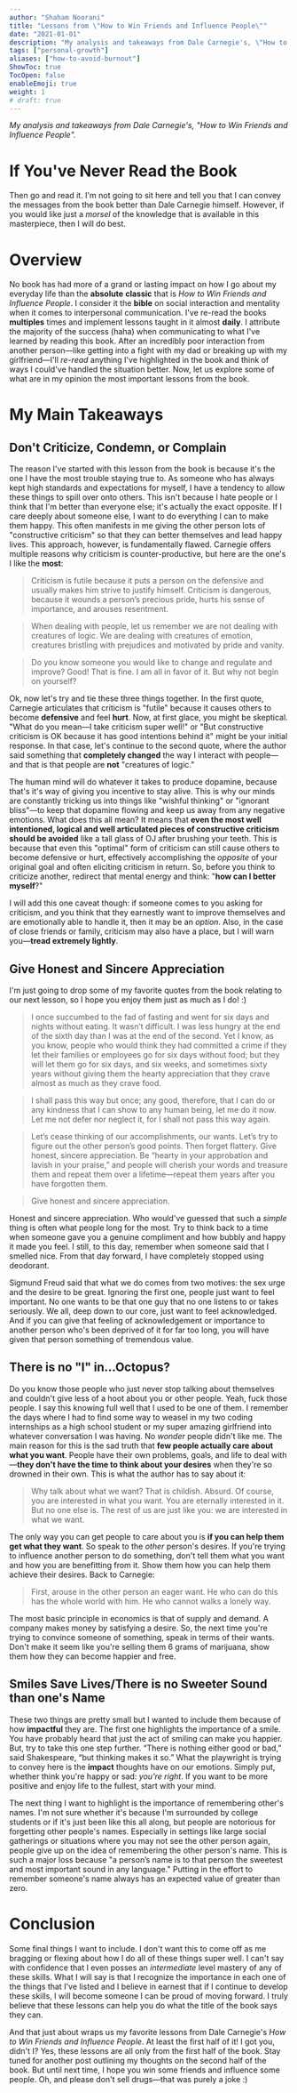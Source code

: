 ```yaml
---
author: "Shaham Noorani"
title: "Lessons from \"How to Win Friends and Influence People\""
date: "2021-01-01"
description: "My analysis and takeaways from Dale Carnegie's, \"How to Win Friends and Influence People\""
tags: ["personal-growth"]
aliases: ["how-to-avoid-burnout"]
ShowToc: true
TocOpen: false
enableEmoji: true
weight: 1
# draft: true
---
```


<!--blurb-->
*My analysis and takeaways from Dale Carnegie's, "How to Win Friends and Influence People".*

<!--more-->
# If You've Never Read the Book

Then go and read it. I'm not going to sit here and tell you that I can convey the messages from the book better than Dale Carnegie himself. However, if you would like just a *morsel* of the knowledge that is available in this masterpiece, then I will do best.

# Overview

No book has had more of a grand or lasting impact on how I go about my everyday life than the **absolute** **classic** that is *How to Win Friends and Influence People*. I consider it the **bible** on social interaction and mentality when it comes to interpersonal communication. I've re-read the books **multiples** times and implement lessons taught in it almost **daily**. I attribute the majority of the success (haha) when communicating to what I've learned by reading this book. After an incredibly poor interaction from another person—like getting into a fight with my dad or breaking up with my girlfriend—I'll *re-read* anything I've highlighted in the book and think of ways I could've handled the situation better. Now, let us explore some of what are in my opinion the most important lessons from the book.

# My Main Takeaways

## Don't Criticize, Condemn, or Complain

The reason I've started with this lesson from the book is because it's the one I have the most trouble staying true to. As someone who has always kept high standards and expectations for myself, I have a tendency to allow these things to spill over onto others. This isn't because I hate people or I think that I'm better than everyone else; it's actually the exact opposite. If I care deeply about someone else, I want to do everything I can to make them happy. This often manifests in me giving the other person lots of "constructive criticism" so that they can better themselves and lead happy lives. This approach, however, is fundamentally flawed. Carnegie offers multiple reasons why criticism is counter-productive, but here are the one's I like the **most**:

> Criticism is futile because it puts a person on the defensive and usually makes him strive to justify himself. Criticism is dangerous, because it wounds a person’s precious pride, hurts his sense of importance, and arouses resentment.

> When dealing with people, let us remember we are not dealing with creatures of logic. We are dealing with creatures of emotion, creatures bristling with prejudices and motivated by pride and vanity.

> Do you know someone you would like to change and regulate and improve? Good! That is fine. I am all in favor of it. But why not begin on yourself?

Ok, now let's try and tie these three things together. In the first quote, Carnegie articulates that criticism is "futile" because it causes others to become **defensive** and feel **hurt**. Now, at first glace, you might be skeptical. "What do you mean—I take criticism super well!" or "But constructive criticism is OK because it has good intentions behind it" might be your initial response. In that case, let's continue to the second quote, where the author said something that **completely changed** the way I interact with people—and that is that people are **not** "creatures of logic."

The human mind will do whatever it takes to produce dopamine, because that's it's way of giving you incentive to stay alive. This is why our minds are constantly tricking us into things like "wishful thinking" or "ignorant bliss"—to keep that dopamine flowing and keep us away from any negative emotions. What does this all mean? It means that **even the most well intentioned, logical and well articulated pieces of constructive criticism should be avoided** like a tall glass of OJ after brushing your teeth. This is because that even this "optimal" form of criticism can still cause others to become defensive or hurt, effectively accomplishing the *opposite* of your original goal and often eliciting criticism in return. So, before you think to criticize another, redirect that mental energy and think: "**how can I better myself**?"

I will add this one caveat though: if someone comes to you asking for criticism, and you think that they earnestly want to improve themselves and are emotionally able to handle it, then it may be an *option*. Also, in the case of close friends or family, criticism may also have a place, but I will warn you—**tread extremely lightly**. 

## Give Honest and Sincere Appreciation

I'm just going to drop some of my favorite quotes from the book relating to our next lesson, so I hope you enjoy them just as much as I do! :)

> I once succumbed to the fad of fasting and went for six days and nights without eating. It wasn’t difficult. I was less hungry at the end of the sixth day than I was at the end of the second. Yet I know, as you know, people who would think they had committed a crime if they let their families or employees go for six days without food; but they will let them go for six days, and six weeks, and sometimes sixty years without giving them the hearty appreciation that they crave almost as much as they crave food.

> I shall pass this way but once; any good, therefore, that I can do or any kindness that I can show to any human being, let me do it now. Let me not defer nor neglect it, for I shall not pass this way again.

> Let’s cease thinking of our accomplishments, our wants. Let’s try to figure out the other person’s good points. Then forget flattery. Give honest, sincere appreciation. Be “hearty in your approbation and lavish in your praise,” and people will cherish your words and treasure them and repeat them over a lifetime—repeat them years after you have forgotten them.

> Give honest and sincere appreciation.

Honest and sincere appreciation. Who would've guessed that such a *simple* thing is often what people long for the most. Try to think back to a time when someone gave you a genuine compliment and how bubbly and happy it made you feel. I still, to this day, remember when someone said that I smelled nice. From that day forward, I have completely stopped using deodorant.

Sigmund Freud said that what we do comes from two motives: the sex urge and the desire to be great. Ignoring the first one, people just want to feel important. No one wants to be that one guy that no one listens to or takes seriously. We all, deep down to our core, just want to feel acknowledged. And if you can give that feeling of acknowledgement or importance to another person who's been deprived of it for far too long, you will have given that person something of tremendous value. 

## There is no "I" in...Octopus?

Do you know those people who just never stop talking about themselves and couldn't give less of a hoot about you or other people. Yeah, fuck those people. I say this knowing full well that I used to be one of them. I remember the days where I had to find some way to weasel in my two coding internships as a high school student or my super amazing girlfriend into whatever conversation I was having. No *wonder* people didn't like me. The main reason for this is the sad truth that **few people actually care about what you want**. People have their own problems, goals, and life to deal with—**they don't have the time to think about your desires** when they're so drowned in their own. This is what the author has to say about it:

> Why talk about what we want? That is childish. Absurd. Of course, you are interested in what you want. You are eternally interested in it. But no one else is. The rest of us are just like you: we are interested in what we want.

The only way you can get people to care about you is **if you can help them get what they want**. So speak to the *other* person's desires. If you're trying to influence another person to do something, don't tell them what you want and how you are benefitting from it. Show them how you can help them achieve their desires. Back to Carnegie:

> First, arouse in the other person an eager want. He who can do this has the whole world with him. He who cannot walks a lonely way.

The most basic principle in economics is that of supply and demand. A company makes money by satisfying a desire. So, the next time you're trying to convince someone of something, speak in terms of their wants. Don't make it seem like you're selling them 6 grams of marijuana, show them how they can become happier and free.

## Smiles Save Lives/There is no Sweeter Sound than one's Name

These two things are pretty small but I wanted to include them because of how **impactful** they are. The first one highlights the importance of a smile. You have probably heard that just the act of smiling can make you happier. But, try to take this one step further. “There is nothing either good or bad,” said Shakespeare, “but thinking makes it so.” What the playwright is trying to convey here is the **impact** thoughts have on our emotions. Simply put, whether think you're happy or sad: *you're right*. If you want to be more positive and enjoy life to the fullest, start with your mind. 

The next thing I want to highlight is the importance of remembering other's names. I'm not sure whether it's because I'm surrounded by college students or if it's just been like this all along, but people are notorious for forgetting other people's names. Especially in settings like large social gatherings or situations where you may not see the other person again, people give up on the idea of remembering the other person's name. This is such a major loss because "a person’s name is to that person the sweetest and most important sound in any language." Putting in the effort to remember someone's name always has an expected value of greater than zero.

# Conclusion

Some final things I want to include. I don't want this to come off as me bragging or flexing about how I do all of these things super well. I can't say with confidence that I even posses an *intermediate* level mastery of any of these skills. What I will say is that I recognize the importance in each one of the things that I've listed and I believe in earnest that if I continue to develop these skills, I will become someone I can be proud of moving forward. I truly believe that these lessons can help you do what the title of the book says they can. 

And that just about wraps us my favorite lessons from Dale Carnegie's *How to Win Friends and Influence People*. At least the first half of it! I got you, didn't I? Yes, these lessons are all only from the first half of the book. Stay tuned for another post outlining my thoughts on the second half of the book. But until next time, I hope you win some friends and influence some people. Oh, and please don't sell drugs—that was purely a joke :)